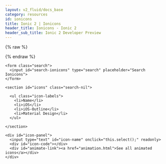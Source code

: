 ```yaml
---
layout: v2_fluid/docs_base
category: resources
id: ionicons
title: Ionic 2 | Ionicons
header_title: Ionicons - Ionic 2
header_sub_title: Ionic 2 Developer Preview
---
```


<div class="docs-ionicons" ng-controller="IoniconDocsCtrl">

  {% raw %}
  <div ng-repeat="(key, value) in icons" id="{{key}}" style="display:none;">
    <h2 class="title">{{key}}</h2>
    <ul class="modal-icons">
      <li ng-repeat="(ikey, ivalue) in value['icons']">
        <i class="ion-{{ivalue['name']}}"></i>
        <code>{{ivalue['name']}}</code>
      </li>
    </ul>

    <h4 class="modal-subtitle">Usage:</h4>
      <figure class="highlight">
        <delayed-pre>
          <code class="language-html lang-html hljs xml" data-lang="html">
  <span class="hljs-comment">&lt;!--Basic: auto-select the icon based on the platform --&gt;</span>
  <span class="hljs-keyword">&lt;ion-icon</span> <span class="hljs-built_in">name=</span><span class="hljs-string">"{{key}}"</span><span class="hljs-keyword">&gt;&lt;/ion-icon&gt;</span>

  <span class="hljs-comment">&lt;!-- Advanced: explicity set the icon for each platform --&gt;</span>
  <span class="hljs-keyword">&lt;ion-icon</span> <span class="hljs-built_in">ios=</span><span class="hljs-string">"{{getIcon({key:value}, 'ios' )}}"</span> <span class="hljs-built_in">md=</span><span class="hljs-string">"{{getIcon({key:value}, 'md' )}}"</span><span class="hljs-keyword">&gt;&lt;/ion-icon&gt;</span>
          </code>
        </delayed-pre>
      </figure>

  </div>
  {% endraw %}

    <form class="search">
      <input id="search-ionicons" type="search" placeholder="Search Ionicons">
    </form>

    <section id="icons" class="search-nil">

      <ul class="icon-labels">
        <li>Name</li>
        <li>iOS</li>
        <li>iOS-Outline</li>
        <li>Material Design</li>
      </ul>

    </section>

    <div id="icon-panel">
      <input type="text" id="icon-name" onclick="this.select();" readonly>
      <div id="icon-code"></div>
      <div id="animate-link"><a href="animation.html">See all animated icons</a></div>
    </div>

  </div>

  <script>
  window.isIoniconsPage = true;
  </script>
